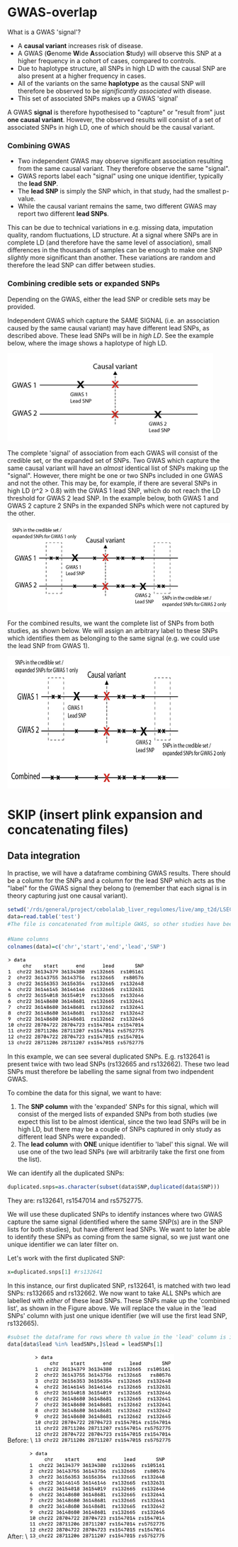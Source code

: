 # GWAS-overlap

What is a GWAS 'signal'?

- A **causal variant** increases risk of disease.
- A GWAS (**G**enome **W**ide **A**ssociation **S**tudy) will observe this SNP at a higher frequency in a cohort of cases, compared to controls. 
- Due to haplotype structure, all SNPs in high LD with the causal SNP are also present at a higher frequency in cases.
- All of the variants on the same **haplotype** as the causal SNP will therefore be observed to be *significantly associated* with disease.
- This set of associated SNPs makes up a GWAS 'signal' 

A GWAS **signal** is therefore hypothesised to "capture" or "result from" just **one causal variant**. However, the observed results will consist of a set of associated SNPs in high LD, one of which should be the causal variant.

### Combining GWAS 

- Two independent GWAS may observe significant association resulting from the same causal variant. They therefore observe the same "signal". 
- GWAS reports label each "signal" using one unique identifier, typically the **lead SNP**.
- The **lead SNP** is simply the SNP which, in that study, had the smallest p-value.
- While the causal variant remains the same, two different GWAS may report two different **lead SNPs**. 

This can be due to technical variations in e.g. missing data, imputation quality, random fluctuations, LD structure. At a signal where SNPs are in complete LD (and therefore have the same level of association), small differences in the thousands of samples can be enough to make one SNP *slightly* more significant than another. These variations are random and therefore the lead SNP can differ between studies. 

### Combining credible sets or expanded SNPs 

Depending on the GWAS, either the lead SNP or credible sets may be provided.

Independent GWAS which capture the SAME SIGNAL (i.e. an association caused by the same causal variant) may have different lead SNPs, as described above. These lead SNPs will be in *high LD*. See the example below, where the image shows a haplotype of high LD.

<img src="https://github.com/CebolaLab/GWAS-overlap/blob/main/Figures/Figure2.png" height="200">

The complete 'signal' of association from each GWAS will consist of the credible set, or the expanded set of SNPs. Two GWAS which capture the same causal variant will have an *almost* identical list of SNPs making up the "signal". However, there might be one or two SNPs included in one GWAS and not the other. This may be, for example, if there are several SNPs in high LD (r^2 > 0.8) with the GWAS 1 lead SNP, which do not reach the LD threshold for GWAS 2 lead SNP. In the example below, both GWAS 1 and GWAS 2 capture 2 SNPs in the expanded SNPs which were not captured by the other. 

<img src="https://github.com/CebolaLab/GWAS-overlap/blob/main/Figures/Figure3.png" height="200">

For the combined results, we want the complete list of SNPs from both studies, as shown below. We will assign an arbitrary label to these SNPs which identifies them as belonging to the same signal (e.g. we could use the lead SNP from GWAS 1). 

<img src="https://github.com/CebolaLab/GWAS-overlap/blob/main/Figures/Figure4.png" height="300">

# SKIP (insert plink expansion and concatenating files)

## Data integration

In practise, we will have a dataframe combining GWAS results. There should be a column for the SNPs and a column for the lead SNP which acts as the "label" for the GWAS signal they belong to (remember that each signal is in theory capturing just one causal variant). 

```R
setwd('/rds/general/project/cebolalab_liver_regulomes/live/amp_t2d/LSECs/clustering_LSEC_CREs/Dorka_GWAS_overlaps/NAFLD_variants/NAFLD_Vujkovic')
data=read.table('test')
#The file is concatenated from multiple GWAS, so other studies have been added as new rows

#Name columns 
colnames(data)=c('chr','start','end','lead','SNP')
```

<img src="https://github.com/CebolaLab/GWAS-overlap/blob/main/Figures/Figure1.png" height="200">

In this example, we can see several duplicated SNPs. E.g. rs132641 is present twice with two lead SNPs (rs132665 and rs132662). These two lead SNPs must therefore be labelling the same signal from two indpendent GWAS.

To combine the data for this signal, we want to have:

1. The **SNP column** with the 'expanded' SNPs for this signal, which will consist of the merged lists of expanded SNPs from both studies (we expect this list to be almost identical, since the two lead SNPs will be in high LD, but there may be a couple of SNPs captured in only study as different lead SNPs were expanded).
2. The **lead column** with **ONE** unique identifier to 'label' this signal. We will use one of the two lead SNPs (we will arbitrarily take the first one from the list).

We can identify all the duplicated SNPs:

```R
duplicated.snps=as.character(subset(data$SNP,duplicated(data$SNP)))
```
They are: rs132641, rs1547014 and rs5752775.

We will use these duplicated SNPs to identify instances where two GWAS capture the same signal (identified where the same SNP(s) are in the SNP lists for both studies), but have different lead SNPs. We want to later be able to identify these SNPs as coming from the same signal, so we just want one unique identifier we can later filter on. 

Let's work with the first duplicated SNP:

```R
x=duplicated.snps[1] #rs132641
```

In this instance, our first duplicated SNP, rs132641, is matched with two lead SNPs: rs132665 and rs132662.
We now want to take ALL SNPs which are labelled with *either* of these lead SNPs. 
These SNPs make up the 'combined list', as shown in the Figure above. We will replace the value in the 'lead SNPs' column with just one unique identifier (we will use the first lead SNP, rs132665).

```R
#subset the dataframe for rows where th value in the 'lead' column is in our list of lead SNPs. Replace the value in the lead column ($lead) with the lead SNP from the first GWAS (leadSNPs[1])
data[data$lead %in% leadSNPs,]$lead = leadSNPs[1]
```

Before: \\
<img src="https://github.com/CebolaLab/GWAS-overlap/blob/main/Figures/Figure1.png" height="200">

After: \\
<img src="https://github.com/CebolaLab/GWAS-overlap/blob/main/Figures/Figure5.png" height="200">


